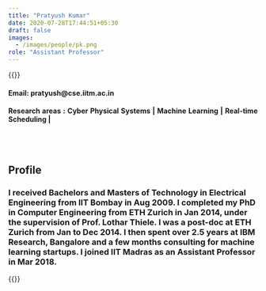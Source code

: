 ```yaml
---
title: "Pratyush Kumar"
date: 2020-07-28T17:44:51+05:30
draft: false
images:
  - /images/people/pk.png
role: "Assistant Professor"
---
```


{{<rawhtml>}} 
<div align="justify">
<h4>Email: pratyush@cse.iitm.ac.in</h4>
<h4>Research areas : Cyber Physical Systems | Machine Learning | Real-time Scheduling |</h4><br>
</div>
<br>
<div>
	<h2>Profile</h2>
	<h3>
		I received Bachelors and Masters of Technology in Electrical Engineering from IIT Bombay in Aug 2009. I completed my PhD in Computer Engineering from ETH Zurich in Jan 2014, under the supervision of Prof. Lothar Thiele. I was a post-doc at ETH Zurich from Jan to Dec 2014. I then spent over 2.5 years at IBM Research, Bangalore and a few months consulting for machine learning startups. I joined IIT Madras as an Assistant Professor in Mar 2018.
	<br>
</div>

{{</rawhtml>}}